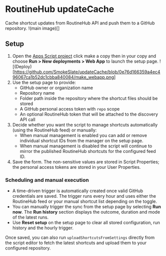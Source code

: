 # RoutineHub updateCache

Cache shortcut updates from RoutineHub API and push them to a GitHub repository.
!(main image)[]

## Setup

1. Open the [Apps Script project](https://script.google.com/home/projects/1FbQLKqGQWl2Re3TFxMNr0Q4-CtVuzmTK6uppKJuvdnbGyxZ03dBUjmLo) click make a copy then in your copy and choose **Run > New deployments > Web App** to launch the setup page.
![(Deploy)[https://github.com/SmokeSlate/updateCache/blob/0e76d166359a4ec496067ca1b52dc1cbba840084/make_webapp.png]
3. Use the setup page to provide:
   - GitHub owner or organization name
   - Repository name
   - Folder path inside the repository where the shortcut files should be stored
   - A GitHub personal access token with `repo` scope
   - An optional RoutineHub token that will be attached to the discovery API call
4. Decide whether you want the script to manage shortcuts automatically (using the RoutineHub feed) or manually:
   - When manual management is enabled you can add or remove individual shortcut IDs from the manager on the setup page.
   - When manual management is disabled the script will continue to mirror the published RoutineHub shortcuts for the configured feed ID.
5. Save the form. The non-sensitive values are stored in Script Properties; the personal access tokens are stored in your User Properties.

### Scheduling and manual execution

* A time-driven trigger is automatically created once valid GitHub credentials are saved. The trigger runs every hour and uses either the RoutineHub feed or your manual shortcut list depending on the toggle.
* You can manually trigger the sync from the setup page by selecting **Run now**. The **Run history** section displays the outcome, duration and mode of the latest runs.
* Use **Reset setup** on the setup page to clear all stored configuration, run history and the hourly trigger.

Once saved, you can also run `uploadShortcutsFromSettings` directly from the script editor to fetch the latest shortcuts and upload them to your configured repository.
